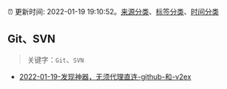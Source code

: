 :alarm_clock: 更新时间: 2022-01-19 19:10:52。[来源分类](../README.md)、[标签分类](../TAGS.md)、[时间分类](../TIMELINE.md)

## Git、SVN


> 关键字：`Git`、`SVN`



- [2022-01-19-发现神器，无须代理直连-github-和-v2ex](https://www.v2ex.com/t/829342) 